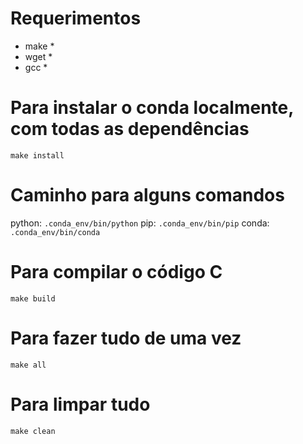 # Requerimentos

* make *
* wget *
* gcc *

# Para instalar o conda localmente, com todas as dependências

`make install`

# Caminho para alguns comandos

python: `.conda_env/bin/python`
pip: `.conda_env/bin/pip`
conda: `.conda_env/bin/conda`

# Para compilar o código C

`make build`

# Para fazer tudo de uma vez

`make all`

# Para limpar tudo

`make clean`